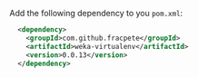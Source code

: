 Add the following dependency to you `pom.xml`:
```xml
  <dependency>
    <groupId>com.github.fracpete</groupId>
    <artifactId>weka-virtualenv</artifactId>
    <version>0.0.13</version>
  </dependency>
```
